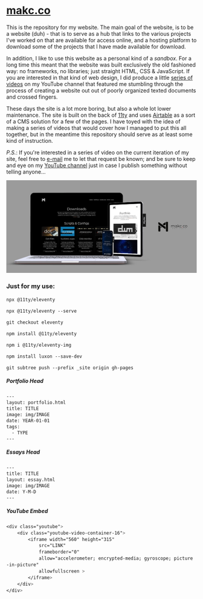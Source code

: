 # [makc.co](https://makc.co)
This is the repository for my website. The main goal of the website, is to be a website (duh) - that is to serve as a hub that links to the various projects I've worked on that are available for access online, and a hosting platform to download some of the projects that I have made available for download. 

In addition, I like to use this website as a personal kind of a *sandbox*. For a long time this meant that the website was built exclusively the old fashioned way: no frameworks, no libraries; just straight HTML, CSS & JavaScript. If you are interested in that kind of web design, I did produce a little [series of videos](https://www.youtube.com/watch?v=avjB5rQMm24&list=PLIYVhRocqRoT6yvieIyNehUz6VnB6hXhF&pp=gAQB) on my YouTube channel that featured me stumbling through the process of creating a website out out of poorly organized texted documents and crossed fingers. 

These days the site is a lot more boring, but also a whole lot lower maintenance. The site is built on the back of [11ty](https://github.com/11ty/eleventy/) and uses [Airtable](https://airtable.com/) as a sort of a CMS solution for a few of the pages. I have toyed with the idea of making a series of videos that would cover how I managed to put this all together, but in the meantime this repository should serve as at least some kind of instruction.

*P.S.*: If you're interested in a series of video on the current iteration of my site, feel free to [e-mail](mailto:m@makc.co:) me to let that request be known; and be sure to keep and eye on my [YouTube channel](https://www.youtube.com/@makc) just in case I publish something without telling anyone...

[![Preview on All Devices](images/all-device-preview.jpg)](https://studio.morflax.com/things/)

### Just for my use: 
```
npx @11ty/eleventy
```
```
npx @11ty/eleventy --serve
```
```
git checkout eleventy
```
```
npm install @11ty/eleventy
```
```
npm i @11ty/eleventy-img
```
```
npm install luxon --save-dev
```
```
git subtree push --prefix _site origin gh-pages
```

##### Portfolio Head
```liquid
---
layout: portfolio.html
title: TITLE
image: img/IMAGE
date: YEAR-01-01
tags:
  - TYPE
---
```

##### Essays Head
```liquid
---
title: TITLE
layout: essay.html
image: img/IMAGE
date: Y-M-D
---
```

##### YouTube Embed 
```css
<div class="youtube">
    <div class="youtube-video-container-16">
        <iframe width="560" height="315"
            src="LINK"
            frameborder="0"
            allow="accelerometer; encrypted-media; gyroscope; picture
-in-picture"
            allowfullscreen >
        </iframe>
    </div>
</div>
```
